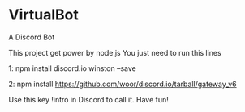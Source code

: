 # VirtualBot
A Discord Bot

This project get power by node.js
You just need to run this lines

1: npm install discord.io winston –save

2: npm install https://github.com/woor/discord.io/tarball/gateway_v6

Use this key !intro in Discord to call it.
Have fun!
